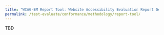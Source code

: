 ```yaml
---
title: "WCAG-EM Report Tool: Website Accessibility Evaluation Report Generator"
permalink: /test-evaluate/conformance/methodology/report-tool/
---
```


TBD